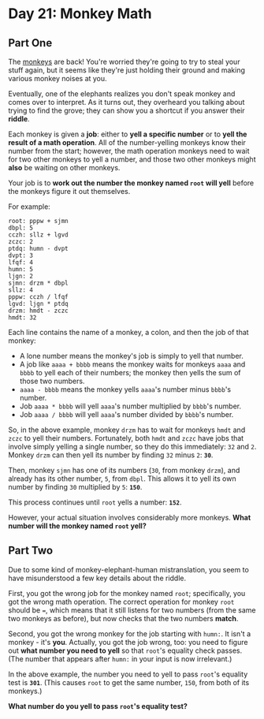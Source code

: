 # Day 21: Monkey Math

## Part One

The [monkeys](https://adventofcode.com/2022/day/11) are back! You're worried they're going to try to steal your stuff again, but it seems like they're just holding their ground and making various monkey noises at you.

Eventually, one of the elephants realizes you don't speak monkey and comes over to interpret. As it turns out, they overheard you talking about trying to find the grove; they can show you a shortcut if you answer their **riddle**.

Each monkey is given a **job**: either to **yell a specific number** or to **yell the result of a math operation**. All of the number-yelling monkeys know their number from the start; however, the math operation monkeys need to wait for two other monkeys to yell a number, and those two other monkeys might **also** be waiting on other monkeys.

Your job is to **work out the number the monkey named `root` will yell** before the monkeys figure it out themselves.

For example:

```
root: pppw + sjmn
dbpl: 5
cczh: sllz + lgvd
zczc: 2
ptdq: humn - dvpt
dvpt: 3
lfqf: 4
humn: 5
ljgn: 2
sjmn: drzm * dbpl
sllz: 4
pppw: cczh / lfqf
lgvd: ljgn * ptdq
drzm: hmdt - zczc
hmdt: 32
```

Each line contains the name of a monkey, a colon, and then the job of that monkey:

* A lone number means the monkey's job is simply to yell that number.
* A job like `aaaa + bbbb` means the monkey waits for monkeys `aaaa` and `bbbb` to yell each of their numbers; the monkey then yells the sum of those two numbers.
* `aaaa - bbbb` means the monkey yells `aaaa`'s number minus `bbbb`'s number.
* Job `aaaa * bbbb` will yell `aaaa`'s number multiplied by `bbbb`'s number.
* Job `aaaa / bbbb` will yell `aaaa`'s number divided by `bbbb`'s number.

So, in the above example, monkey `drzm` has to wait for monkeys `hmdt` and `zczc` to yell their numbers. Fortunately, both `hmdt` and `zczc` have jobs that involve simply yelling a single number, so they do this immediately: `32` and `2`. Monkey `drzm` can then yell its number by finding `32` minus `2`: **`30`**.

Then, monkey `sjmn` has one of its numbers (`30`, from monkey `drzm`), and already has its other number, `5`, from `dbpl`. This allows it to yell its own number by finding `30` multiplied by `5`: **`150`**.

This process continues until `root` yells a number: **`152`**.

However, your actual situation involves <span title="Advent of Code 2022: Now With Considerably More Monkeys">considerably more monkeys</span>. **What number will the monkey named `root` yell?**


## Part Two

Due to some kind of monkey-elephant-human mistranslation, you seem to have misunderstood a few key details about the riddle.

First, you got the wrong job for the monkey named `root`; specifically, you got the wrong math operation. The correct operation for monkey `root` should be `=`, which means that it still listens for two numbers (from the same two monkeys as before), but now checks that the two numbers **match**.

Second, you got the wrong monkey for the job starting with `humn:`. It isn't a monkey - it's **you**. Actually, you got the job wrong, too: you need to figure out **what number you need to yell** so that `root`'s equality check passes. (The number that appears after `humn:` in your input is now irrelevant.)

In the above example, the number you need to yell to pass `root`'s equality test is **`301`**. (This causes `root` to get the same number, `150`, from both of its monkeys.)

**What number do you yell to pass `root`'s equality test?**
